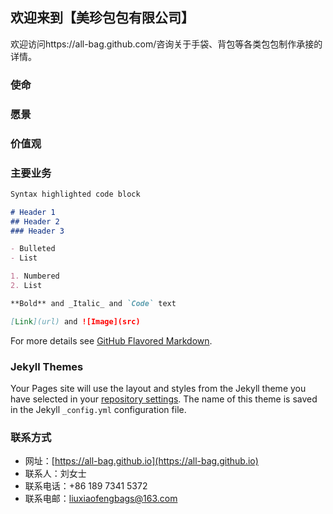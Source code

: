 ## 欢迎来到【美珍包包有限公司】

欢迎访问https://all-bag.github.com/咨询关于手袋、背包等各类包包制作承接的详情。

### 使命
### 愿景
### 价值观

### 主要业务


```markdown
Syntax highlighted code block

# Header 1
## Header 2
### Header 3

- Bulleted
- List

1. Numbered
2. List

**Bold** and _Italic_ and `Code` text

[Link](url) and ![Image](src)
```

For more details see [GitHub Flavored Markdown](https://guides.github.com/features/mastering-markdown/).

### Jekyll Themes

Your Pages site will use the layout and styles from the Jekyll theme you have selected in your [repository settings](https://github.com/all-bag/all-bag.github.io/settings). The name of this theme is saved in the Jekyll `_config.yml` configuration file.

### 联系方式

- 网址：[https://all-bag.github.io](https://all-bag.github.io)
- 联系人：刘女士
- 联系电话：+86 189 7341 5372
- 联系电邮：[liuxiaofengbags@163.com](liuxiaofengbags@163.com)

